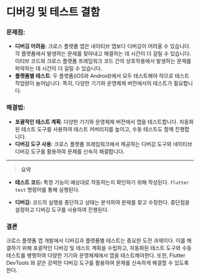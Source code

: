 디버깅 및 테스트 결함
===

### 문제점:

- **디버깅 어려움**: 크로스 플랫폼 앱은 네이티브 앱보다 디버깅이 어려울 수 있습니다. 각 플랫폼에서 발생하는 문제를 찾아내고 해결하는 데 시간이 더 걸릴 수 있습니다.이티브 코드와 크로스 플랫폼 프레임워크 코드 간의 상호작용에서 발생하는 문제를 파악하는 데 시간이 더 걸릴 수 있습니다.
- **플랫폼별 테스트**: 두 플랫폼(iOS와 Android)에서 모두 테스트해야 하므로 테스트 작업량이 늘어납니다. 특히, 다양한 기기와 운영체제 버전에서의 테스트가 필요합니다.

### 해결법:

- **포괄적인 테스트 계획**: 다양한 기기와 운영체제 버전에서 앱을 테스트합니다. 자동화된 테스트 도구를 사용하여 테스트 커버리지를 높이고, 수동 테스트도 함께 진행합니다.
- **디버깅 도구 사용**: 크로스 플랫폼 프레임워크에서 제공하는 디버깅 도구와 네이티브 디버깅 도구를 활용하여 문제를 신속히 해결합니다.

---

> **요약**
- **테스트 코드:** 특정 기능이 예상대로 작동하는지 확인하기 위해 작성된다. `flutter test` 명령어를 통해 실행된다.

- **디버깅:** 코드의 실행을 중단하고 상태는 분석하여 문제를 찾고 수정한다. 중단점을 설정하고 디버깅 도구를 사용하여 진행된다.

### 결론

크로스 플랫폼 앱 개발에서 디버깅과 플랫폼별 테스트는 중요한 도전 과제이다. 이를 해결하기 위해 포괄적인 디버깅 및 테스트 계획을 수립하고, 자동화된 테스트 도구와 수동 테스트를 병행하여 다양한 기기와 운영체제에서 앱을 테스트해야한다. 또한, Flutter DevTools 와 같은 강력한 디버깅 도구를 활용하여 문제를 신속하게 해결할 수 있도록 한다.